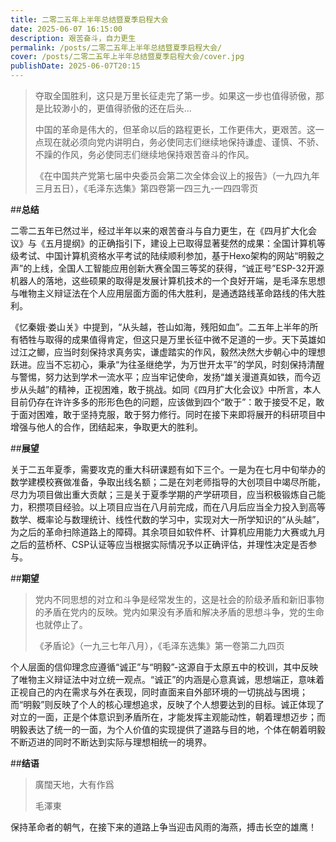 ```yaml
---
title: 二零二五年上半年总结暨夏季启程大会
date: 2025-06-07 16:15:00
description: 艰苦奋斗，自力更生
permalink: /posts/二零二五年上半年总结暨夏季启程大会/
cover: /posts/二零二五年上半年总结暨夏季启程大会/cover.jpg
publishDate: 2025-06-07T20:15
---
```



> 夺取全国胜利，这只是万里长征走完了第一步。如果这一步也值得骄傲，那是比较渺小的，更值得骄傲的还在后头...
>
> 
>
> 中国的革命是伟大的，但革命以后的路程更长，工作更伟大，更艰苦。这一点现在就必须向党内讲明白，务必使同志们继续地保持谦虚、谨慎、不骄、不躁的作风，务必使同志们继续地保持艰苦奋斗的作风。
>
> 《在中国共产党第七届中央委员会第二次全体会议上的报告》（一九四九年三月五日），《毛泽东选集》第四卷第一四三九-一四四零页

##**总结**

二零二五年已然过半，经过半年以来的艰苦奋斗与自力更生，在《四月扩大化会议》与《五月提纲》的正确指引下，建设上已取得显著斐然的成果：全国计算机等级考试、中国计算机资格水平考试的陆续顺利参加，基于Hexo架构的网站“明毅之声”的上线，全国人工智能应用创新大赛全国三等奖的获得，“诚正号”ESP-32开源机器人的落地，这些硕果的取得是发展计算机技术的一个良好开端，是毛泽东思想与唯物主义辩证法在个人应用层面方面的伟大胜利，是通透路线革命路线的伟大胜利。

《忆秦娥·娄山关》中提到，“从头越，苍山如海，残阳如血”。二五年上半年的所有牺牲与取得的成果值得肯定，但这只是万里长征中微不足道的一步。天下英雄如过江之鲫，应当时刻保持求真务实，谦虚踏实的作风，毅然决然大步朝心中的理想跃进。应当不忘初心，秉承“为往圣继绝学，为万世开太平”的学风，时刻保持清醒与警惕，努力达到学术一流水平；应当牢记使命，发扬“雄关漫道真如铁，而今迈步从头越”的精神，正视困难，敢于挑战。如同《四月扩大化会议》中所言，本人目前仍存在许许多多的形形色色的问题，应该做到四个“敢于”：敢于接受不足，敢于面对困难，敢于坚持克服，敢于努力修行。同时在接下来即将展开的科研项目中增强与他人的合作，团结起来，争取更大的胜利。

##**展望**

关于二五年夏季，需要攻克的重大科研课题有如下三个。一是为在七月中旬举办的数学建模校赛做准备，争取出线名额；二是在刘老师指导的大创项目中竭尽所能，尽力为项目做出重大贡献；三是关于夏季学期的产学研项目，应当积极锻炼自己能力，积攒项目经验。以上项目应当在八月前完成，而在八月后应当全力投入到高等数学、概率论与数理统计、线性代数的学习中，实现对大一所学知识的“从头越”，为之后的革命扫除道路上的障碍。其余项目如软件杯、计算机应用能力大赛或九月之后的蓝桥杯、CSP认证等应当根据实际情况予以正确评估，并理性决定是否参与。

##**期望**

> 党内不同思想的对立和斗争是经常发生的，这是社会的阶级矛盾和新旧事物的矛盾在党内的反映。党内如果没有矛盾和解决矛盾的思想斗争，党的生命也就停止了。
>
> 《矛盾论》（一九三七年八月），《毛泽东选集》第一卷第二九四页



个人层面的信仰理念应遵循“诚正”与“明毅”-这源自于太原五中的校训，其中反映了唯物主义辩证法中对立统一观点。“诚正”的内涵是心意真诚，思想端正，意味着正视自己的内在需求与外在表现，同时直面来自外部环境的一切挑战与困境；而“明毅”则反映了个人的核心理想追求，反映了个人想要达到的目标。诚正体现了对立的一面，正是个体意识到矛盾所在，才能发挥主观能动性，朝着理想迈步；而明毅表达了统一的一面，为个人价值的实现提供了道路与目的地，个体在朝着明毅不断迈进的同时不断达到实际与理想相统一的境界。

##**结语**

> 廣闊天地，大有作爲
>
> 毛澤東

保持革命者的朝气，在接下来的道路上争当迎击风雨的海燕，搏击长空的雄鹰！

